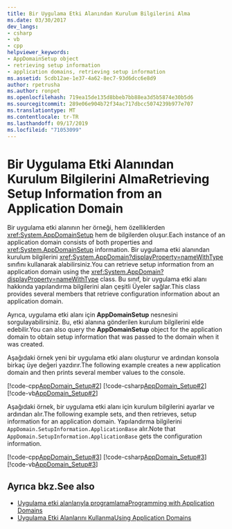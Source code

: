 ```yaml
---
title: Bir Uygulama Etki Alanından Kurulum Bilgilerini Alma
ms.date: 03/30/2017
dev_langs:
- csharp
- vb
- cpp
helpviewer_keywords:
- AppDomainSetup object
- retrieving setup information
- application domains, retrieving setup information
ms.assetid: 5cdb12ae-1e37-4a62-8ec7-93d6dcc6e8d9
author: rpetrusha
ms.author: ronpet
ms.openlocfilehash: 719ea15de135d8bbeb7bb88ea3d5b5874e30b5d6
ms.sourcegitcommit: 289e06e904b72f34ac717dbcc5074239b977e707
ms.translationtype: MT
ms.contentlocale: tr-TR
ms.lasthandoff: 09/17/2019
ms.locfileid: "71053099"
---
```

# <a name="retrieving-setup-information-from-an-application-domain"></a><span data-ttu-id="1ea0f-102">Bir Uygulama Etki Alanından Kurulum Bilgilerini Alma</span><span class="sxs-lookup"><span data-stu-id="1ea0f-102">Retrieving Setup Information from an Application Domain</span></span>
<span data-ttu-id="1ea0f-103">Bir uygulama etki alanının her örneği, hem özelliklerden <xref:System.AppDomainSetup> hem de bilgilerden oluşur.</span><span class="sxs-lookup"><span data-stu-id="1ea0f-103">Each instance of an application domain consists of both properties and <xref:System.AppDomainSetup> information.</span></span> <span data-ttu-id="1ea0f-104">Bir uygulama etki alanından kurulum bilgilerini <xref:System.AppDomain?displayProperty=nameWithType> sınıfını kullanarak alabilirsiniz.</span><span class="sxs-lookup"><span data-stu-id="1ea0f-104">You can retrieve setup information from an application domain using the <xref:System.AppDomain?displayProperty=nameWithType> class.</span></span> <span data-ttu-id="1ea0f-105">Bu sınıf, bir uygulama etki alanı hakkında yapılandırma bilgilerini alan çeşitli Üyeler sağlar.</span><span class="sxs-lookup"><span data-stu-id="1ea0f-105">This class provides several members that retrieve configuration information about an application domain.</span></span>  
  
 <span data-ttu-id="1ea0f-106">Ayrıca, uygulama etki alanı için **AppDomainSetup** nesnesini sorgulayabilirsiniz. Bu, etki alanına gönderilen kurulum bilgilerini elde edebilir.</span><span class="sxs-lookup"><span data-stu-id="1ea0f-106">You can also query the **AppDomainSetup** object for the application domain to obtain setup information that was passed to the domain when it was created.</span></span>  
  
 <span data-ttu-id="1ea0f-107">Aşağıdaki örnek yeni bir uygulama etki alanı oluşturur ve ardından konsola birkaç üye değeri yazdırır.</span><span class="sxs-lookup"><span data-stu-id="1ea0f-107">The following example creates a new application domain and then prints several member values to the console.</span></span>  
  
 [!code-cpp[AppDomain_Setup#2](../../../samples/snippets/cpp/VS_Snippets_CLR/AppDomain_Setup/CPP/source2.cpp#2)]
 [!code-csharp[AppDomain_Setup#2](../../../samples/snippets/csharp/VS_Snippets_CLR/AppDomain_Setup/CS/source2.cs#2)]
 [!code-vb[AppDomain_Setup#2](../../../samples/snippets/visualbasic/VS_Snippets_CLR/AppDomain_Setup/VB/source2.vb#2)]  
  
 <span data-ttu-id="1ea0f-108">Aşağıdaki örnek, bir uygulama etki alanı için kurulum bilgilerini ayarlar ve ardından alır.</span><span class="sxs-lookup"><span data-stu-id="1ea0f-108">The following example sets, and then retrieves, setup information for an application domain.</span></span> <span data-ttu-id="1ea0f-109">Yapılandırma bilgilerini `AppDomain.SetupInformation.ApplicationBase` alır.</span><span class="sxs-lookup"><span data-stu-id="1ea0f-109">Note that `AppDomain.SetupInformation.ApplicationBase` gets the configuration information.</span></span>  
  
 [!code-cpp[AppDomain_Setup#3](../../../samples/snippets/cpp/VS_Snippets_CLR/AppDomain_Setup/CPP/source3.cpp#3)]
 [!code-csharp[AppDomain_Setup#3](../../../samples/snippets/csharp/VS_Snippets_CLR/AppDomain_Setup/CS/source3.cs#3)]
 [!code-vb[AppDomain_Setup#3](../../../samples/snippets/visualbasic/VS_Snippets_CLR/AppDomain_Setup/VB/source3.vb#3)]  
  
## <a name="see-also"></a><span data-ttu-id="1ea0f-110">Ayrıca bkz.</span><span class="sxs-lookup"><span data-stu-id="1ea0f-110">See also</span></span>

- [<span data-ttu-id="1ea0f-111">Uygulama etki alanlarıyla programlama</span><span class="sxs-lookup"><span data-stu-id="1ea0f-111">Programming with Application Domains</span></span>](application-domains.md#programming-with-application-domains)
- [<span data-ttu-id="1ea0f-112">Uygulama Etki Alanlarını Kullanma</span><span class="sxs-lookup"><span data-stu-id="1ea0f-112">Using Application Domains</span></span>](use.md)
